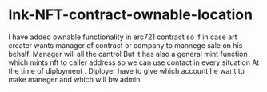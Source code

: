 # Ink-NFT-contract-ownable-location
I have added ownable functionality in erc721 contract so if in case art creater wants manager of contract or company to mannege sale on his behalf. 
Manager will all the cantrol
But it has also a general mint function which mints nft to caller address so we can use contact in every situation
At the time of diployment . Diployer have to give which account he want to make maneger and which will bw admin
